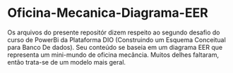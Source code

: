 # Oficina-Mecanica-Diagrama-EER
Os arquivos do presente repositór dizem respeito ao segundo desafio do curso de PowerBi da Plataforma DIO (Construindo um Esquema Conceitual para Banco De dados). 
Seu conteúdo se baseia em um diagrama EER que representa um mini-mundo de oficina mecância.
Muitos delhes faltaram, então trata-se de um modelo mais geral.
